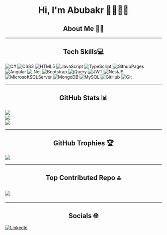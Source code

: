 <h1 align="center">Hi, I'm Abubakr 🙋‍♂️👨‍💻</h1>

<h2 align="center"> About Me 😶‍🌫️</h2>

<hr>

<h2 align="center"> Tech Skills💻 </h2>

![C#](https://img.shields.io/badge/c%23-%23239120.svg?style=flat&logo=csharp&logoColor=white)
![CSS3](https://img.shields.io/badge/css3-%231572B6.svg?style=flat&logo=css3&logoColor=white) ![HTML5](https://img.shields.io/badge/html5-%23E34F26.svg?style=flat&logo=html5&logoColor=white) 
![JavaScript](https://img.shields.io/badge/javascript-%23323330.svg?style=flat&logo=javascript&logoColor=%23F7DF1E) ![TypeScript](https://img.shields.io/badge/typescript-%23007ACC.svg?style=flat&logo=typescript&logoColor=white) ![GithubPages](https://img.shields.io/badge/github%20pages-121013?style=flat&logo=github&logoColor=white) ![Angular](https://img.shields.io/badge/angular-%23DD0031.svg?style=flat&logo=angular&logoColor=white) ![.Net](https://img.shields.io/badge/.NET-5C2D91?style=flat&logo=.net&logoColor=white) ![Bootstrap](https://img.shields.io/badge/bootstrap-%238511FA.svg?style=flat&logo=bootstrap&logoColor=white) ![jQuery](https://img.shields.io/badge/jquery-%230769AD.svg?style=flat&logo=jquery&logoColor=white) ![JWT](https://img.shields.io/badge/JWT-black?style=flat&logo=JSON%20web%20tokens) ![NestJS](https://img.shields.io/badge/nestjs-%23E0234E.svg?style=flat&logo=nestjs&logoColor=white) ![MicrosoftSQLServer](https://img.shields.io/badge/Microsoft%20SQL%20Server-CC2927?style=flat&logo=microsoft%20sql%20server&logoColor=white) ![MongoDB](https://img.shields.io/badge/MongoDB-%234ea94b.svg?style=flat&logo=mongodb&logoColor=white) ![MySQL](https://img.shields.io/badge/mysql-4479A1.svg?style=flat&logo=mysql&logoColor=white) ![GitHub](https://img.shields.io/badge/github-%23121011.svg?style=flat&logo=github&logoColor=white) ![Git](https://img.shields.io/badge/git-%23F05033.svg?style=flat&logo=git&logoColor=white)

<hr>
<h2 align="center"> GitHub Stats 📊 </h2>

![](https://github-readme-stats.vercel.app/api?username=AbuBakr2024&theme=radical&hide_border=false&include_all_commits=true&count_private=false)<br/>
![](https://github-readme-streak-stats.herokuapp.com/?user=AbuBakr2024&theme=radical&hide_border=false)<br/>
![](https://github-readme-stats.vercel.app/api/top-langs/?username=AbuBakr2024&theme=radical&hide_border=false&include_all_commits=true&count_private=false&layout=compact)

<hr>
<h2 align="center">GitHub Trophies 🏆 </h2>

![](https://github-profile-trophy.vercel.app/?username=AbuBakr2024&theme=radical&no-frame=false&no-bg=false&margin-w=4)

<hr>
<h2 align="center">Top Contributed Repo 🔝 <h2>
  
![](https://github-contributor-stats.vercel.app/api?username=AbuBakr2024&limit=5&theme=radical&combine_all_yearly_contributions=true)

<hr>
<h2 align="center">Socials 🌐 </h2> 

[![LinkedIn](https://img.shields.io/badge/LinkedIn-%230077B5.svg?logo=linkedin&logoColor=white)](https://linkedin.com/in/eyyadd20)

